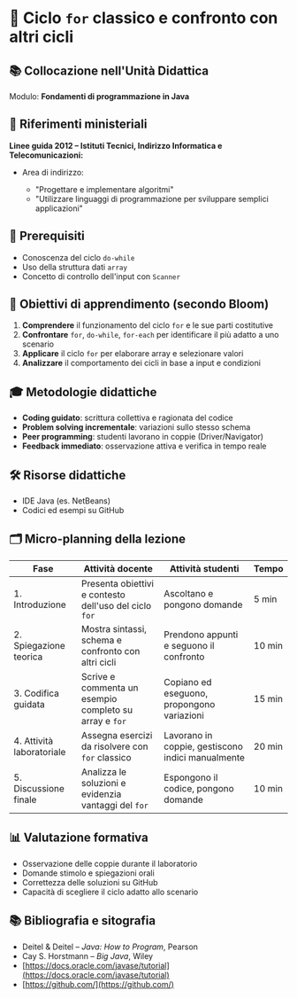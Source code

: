 # 📌 Ciclo `for` classico e confronto con altri cicli

## 📚 Collocazione nell'Unità Didattica

Modulo: **Fondamenti di programmazione in Java**


## 📘 Riferimenti ministeriali

**Linee guida 2012 – Istituti Tecnici, Indirizzo Informatica e Telecomunicazioni:**

* Area di indirizzo:

  * "Progettare e implementare algoritmi"
  * "Utilizzare linguaggi di programmazione per sviluppare semplici applicazioni"

## 🧠 Prerequisiti

* Conoscenza del ciclo `do-while`
* Uso della struttura dati `array`
* Concetto di controllo dell'input con `Scanner`

## 🎯 Obiettivi di apprendimento (secondo Bloom)

1. **Comprendere** il funzionamento del ciclo `for` e le sue parti costitutive
2. **Confrontare** `for`, `do-while`, `for-each` per identificare il più adatto a uno scenario
3. **Applicare** il ciclo `for` per elaborare array e selezionare valori
4. **Analizzare** il comportamento dei cicli in base a input e condizioni

## 🎓 Metodologie didattiche

* **Coding guidato**: scrittura collettiva e ragionata del codice
* **Problem solving incrementale**: variazioni sullo stesso schema
* **Peer programming**: studenti lavorano in coppie (Driver/Navigator)
* **Feedback immediato**: osservazione attiva e verifica in tempo reale

## 🛠️ Risorse didattiche

* IDE Java (es. NetBeans)
* Codici ed esempi su GitHub

## 🗂️ Micro-planning della lezione

| Fase                      | Attività docente                                       | Attività studenti                                 | Tempo  |
| ------------------------- | ------------------------------------------------------ | ------------------------------------------------- | ------ |
| 1. Introduzione           | Presenta obiettivi e contesto dell'uso del ciclo `for` | Ascoltano e pongono domande                       | 5 min  |
| 2. Spiegazione teorica    | Mostra sintassi, schema e confronto con altri cicli    | Prendono appunti e seguono il confronto           | 10 min |
| 3. Codifica guidata       | Scrive e commenta un esempio completo su array e `for` | Copiano ed eseguono, propongono variazioni        | 15 min |
| 4. Attività laboratoriale | Assegna esercizi da risolvere con `for` classico       | Lavorano in coppie, gestiscono indici manualmente | 20 min |
| 5. Discussione finale     | Analizza le soluzioni e evidenzia vantaggi del `for`   | Espongono il codice, pongono domande              | 10 min |

## 📊 Valutazione formativa

* Osservazione delle coppie durante il laboratorio
* Domande stimolo e spiegazioni orali
* Correttezza delle soluzioni su GitHub
* Capacità di scegliere il ciclo adatto allo scenario

## 📚 Bibliografia e sitografia

* Deitel & Deitel – *Java: How to Program*, Pearson
* Cay S. Horstmann – *Big Java*, Wiley
* [https://docs.oracle.com/javase/tutorial](https://docs.oracle.com/javase/tutorial)
* [https://github.com/](https://github.com/)

